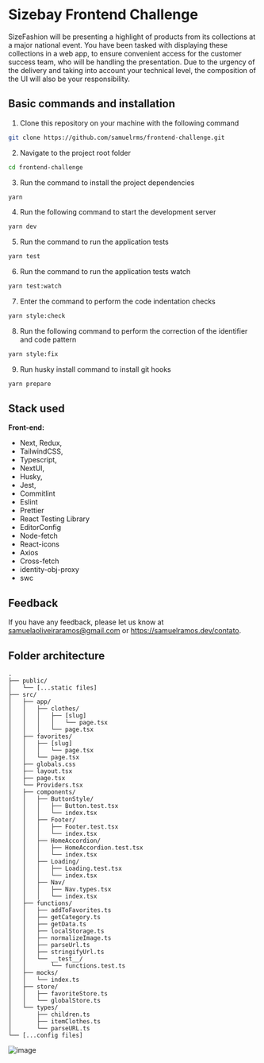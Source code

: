 # Sizebay Frontend Challenge

SizeFashion will be presenting a highlight of products from its collections at a major national event. You have been tasked with displaying these collections in a web app, to ensure convenient access for the customer success team, who will be handling the presentation. Due to the urgency of the delivery and taking into account your technical level, the composition of the UI will also be your responsibility.

## Basic commands and installation

1. Clone this repository on your machine with the following command

```bash
git clone https://github.com/samuelrms/frontend-challenge.git
```

2. Navigate to the project root folder

```bash
cd frontend-challenge
```

3. Run the command to install the project dependencies

```bash
yarn
```

4. Run the following command to start the development server

```bash
yarn dev
```

5. Run the command to run the application tests

```bash
yarn test
```

6. Run the command to run the application tests watch

```bash
yarn test:watch
```

7. Enter the command to perform the code indentation checks

```bash
yarn style:check
```

8. Run the following command to perform the correction of the identifier and code pattern

```bash
yarn style:fix
```

9. Run husky install command to install git hooks

```bash
yarn prepare
```

## Stack used

**Front-end:**
- Next, Redux, 
- TailwindCSS, 
- Typescript, 
- NextUI, 
- Husky, 
- Jest, 
- Commitlint
- Eslint
- Prettier
- React Testing Library
- EditorConfig
- Node-fetch
- React-icons
- Axios
- Cross-fetch
- identity-obj-proxy
- swc

## Feedback

If you have any feedback, please let us know at samuelaoliveiraramos@gmail.com or https://samuelramos.dev/contato.

## Folder architecture

	.
	├── public/
	│   └── [...static files]
	├── src/
	│   ├── app/
	│   │   ├── clothes/
	│   │   │   ├── [slug]
	│   │   │   │   └── page.tsx
	│   │   │   └── page.tsx
	│   ├── favorites/
	│   │   ├── [slug]
	│   │   │   └── page.tsx
	│   │   └── page.tsx
	│   ├── globals.css
	│   ├── layout.tsx
	│   ├── page.tsx
	│   └── Providers.tsx
	│   ├── components/
	│   │   ├── ButtonStyle/
	│   │   │   ├── Button.test.tsx
	│   │   │   └── index.tsx
	│   │   ├── Footer/
	│   │   │   ├── Footer.test.tsx
	│   │   │   └── index.tsx
	│   │   ├── HomeAccordion/
	│   │   │   ├── HomeAccordion.test.tsx
	│   │   │   └── index.tsx
	│   │   ├── Loading/
	│   │   │   ├── Loading.test.tsx
	│   │   │   └── index.tsx
	│   │   ├── Nav/
	│   │   │   ├── Nav.types.tsx
	│   │   │   └── index.tsx
	│   ├── functions/
	│   │   ├── addToFavorites.ts
	│   │   ├── getCategory.ts
	│   │   ├── getData.ts
	│   │   ├── localStorage.ts
	│   │   ├── normalizeImage.ts
	│   │   ├── parseUrl.ts
	│   │   ├── stringifyUrl.ts
	│   │   └── __test__/
	│   │       └── functions.test.ts
	│   ├── mocks/
	│   │   └── index.ts
	│   ├── store/
	│   │   ├── favoriteStore.ts
	│   │   └── globalStore.ts
	│   └── types/
	│       ├── children.ts
	│       ├── itemClothes.ts
	│       └── parseURL.ts
	└── [...config files]

 ![image](https://github.com/samuelrms/frontend-challenge/assets/92615688/a33160d7-93cb-4097-94f4-d78d761f3628)

